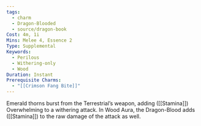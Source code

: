 ```yaml
---
tags:
  - charm
  - Dragon-Blooded
  - source/dragon-book
Cost: 4m, 1i
Mins: Melee 4, Essence 2
Type: Supplemental
Keywords:
  - Perilous
  - Withering-only
  - Wood
Duration: Instant
Prerequisite Charms:
  - "[[Crimson Fang Bite]]"
---
```

Emerald thorns burst from the Terrestrial’s weapon, adding ([[Stamina]]) Overwhelming to a withering attack. In Wood Aura, the Dragon-Blood adds ([[Stamina]]) to the raw damage of the attack as well.